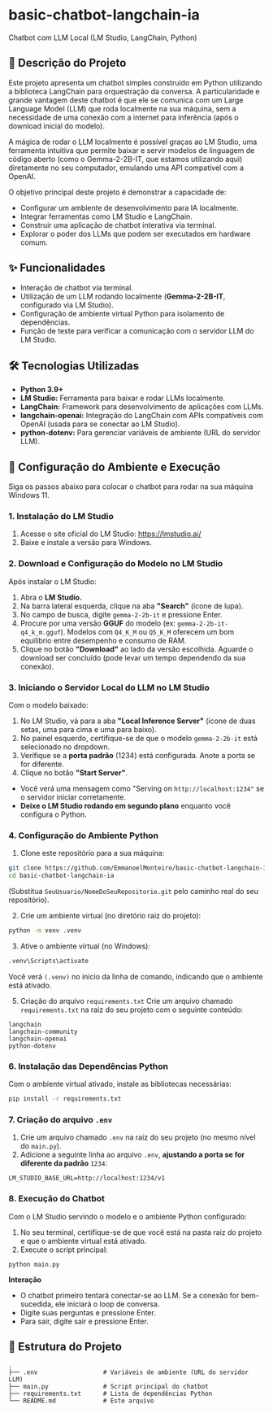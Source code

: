# basic-chatbot-langchain-ia
Chatbot com LLM Local (LM Studio, LangChain, Python)

## 📝 Descrição do Projeto
Este projeto apresenta um chatbot simples construído em Python utilizando a biblioteca LangChain para orquestração da conversa. A particularidade e grande vantagem deste chatbot é que ele se comunica com um Large Language Model (LLM) que roda localmente na sua máquina, sem a necessidade de uma conexão com a internet para inferência (após o download inicial do modelo).

A mágica de rodar o LLM localmente é possível graças ao LM Studio, uma ferramenta intuitiva que permite baixar e servir modelos de linguagem de código aberto (como o Gemma-2-2B-IT, que estamos utilizando aqui) diretamente no seu computador, emulando uma API compatível com a OpenAI.

O objetivo principal deste projeto é demonstrar a capacidade de:
* Configurar um ambiente de desenvolvimento para IA localmente.
* Integrar ferramentas como LM Studio e LangChain.
* Construir uma aplicação de chatbot interativa via terminal.
* Explorar o poder dos LLMs que podem ser executados em hardware comum.

## ✨ Funcionalidades
* Interação de chatbot via terminal.
* Utilização de um LLM rodando localmente (**Gemma-2-2B-IT**, configurado via LM Studio).
* Configuração de ambiente virtual Python para isolamento de dependências.
* Função de teste para verificar a comunicação com o servidor LLM do LM Studio.

## 🛠️ Tecnologias Utilizadas
* **Python 3.9+**
* **LM Studio:** Ferramenta para baixar e rodar LLMs localmente.
* **LangChain:** Framework para desenvolvimento de aplicações com LLMs.
* **langchain-openai:** Integração do LangChain com APIs compatíveis com OpenAI (usada para se conectar ao LM Studio).
* **python-dotenv:** Para gerenciar variáveis de ambiente (URL do servidor LLM).

## 🚀 Configuração do Ambiente e Execução
Siga os passos abaixo para colocar o chatbot para rodar na sua máquina Windows 11.

### 1. Instalação do LM Studio
1. Acesse o site oficial do LM Studio: https://lmstudio.ai/
2. Baixe e instale a versão para Windows.

### 2. Download e Configuração do Modelo no LM Studio
Após instalar o LM Studio:

1. Abra o **LM Studio.**
2. Na barra lateral esquerda, clique na aba **"Search"** (ícone de lupa).
3. No campo de busca, digite `gemma-2-2b-it` e pressione Enter.
4. Procure por uma versão **GGUF** do modelo (ex: `gemma-2-2b-it-q4_k_m.gguf`). Modelos com `Q4_K_M` ou `Q5_K_M` oferecem um bom equilíbrio entre desempenho e consumo de RAM.
5. Clique no botão **"Download"** ao lado da versão escolhida. Aguarde o download ser concluído (pode levar um tempo dependendo da sua conexão).

### 3. Iniciando o Servidor Local do LLM no LM Studio
Com o modelo baixado:

1. No LM Studio, vá para a aba **"Local Inference Server"** (ícone de duas setas, uma para cima e uma para baixo).
2. No painel esquerdo, certifique-se de que o modelo `gemma-2-2b-it` está selecionado no dropdown.
3. Verifique se a **porta padrão** (1234) está configurada. Anote a porta se for diferente.
4. Clique no botão **"Start Server"**.
* Você verá uma mensagem como "Serving on `http://localhost:1234"` se o servidor iniciar corretamente.
* **Deixe o LM Studio rodando em segundo plano** enquanto você configura o Python.

### 4. Configuração do Ambiente Python
1. Clone este repositório para a sua máquina:
```Bash
git clone https://github.com/EmmanoelMonteiro/basic-chatbot-langchain-ia.git
cd basic-chatbot-langchain-ia
```
(Substitua `SeuUsuario/NomeDoSeuRepositorio.git` pelo caminho real do seu repositório).

2. Crie um ambiente virtual (no diretório raiz do projeto):
```Bash
python -m venv .venv
```

3. Ative o ambiente virtual (no Windows):
```Bash
.venv\Scripts\activate
```
Você verá `(.venv)` no início da linha de comando, indicando que o ambiente está ativado.

5. Criação do arquivo `requirements.txt`
Crie um arquivo chamado `requirements.txt` na raiz do seu projeto com o seguinte conteúdo:

```
langchain
langchain-community
langchain-openai
python-dotenv
```

### 6. Instalação das Dependências Python
Com o ambiente virtual ativado, instale as bibliotecas necessárias:

```Bash
pip install -r requirements.txt
```

### 7. Criação do arquivo `.env`
1. Crie um arquivo chamado `.env` na raiz do seu projeto (no mesmo nível do `main.py`).
2. Adicione a seguinte linha ao arquivo `.env`, **ajustando a porta se for diferente da padrão** `1234`:
```
LM_STUDIO_BASE_URL=http://localhost:1234/v1
```

### 8. Execução do Chatbot
Com o LM Studio servindo o modelo e o ambiente Python configurado:

1. No seu terminal, certifique-se de que você está na pasta raiz do projeto e que o ambiente virtual está ativado.
2. Execute o script principal:
```
python main.py
```

**Interação**
* O chatbot primeiro tentará conectar-se ao LLM. Se a conexão for bem-sucedida, ele iniciará o loop de conversa.
* Digite suas perguntas e pressione Enter.
* Para sair, digite sair e pressione Enter.

## 📁 Estrutura do Projeto
```shell
.
├── .env                  # Variáveis de ambiente (URL do servidor LLM)
├── main.py               # Script principal do chatbot
├── requirements.txt      # Lista de dependências Python
└── README.md             # Este arquivo
```
